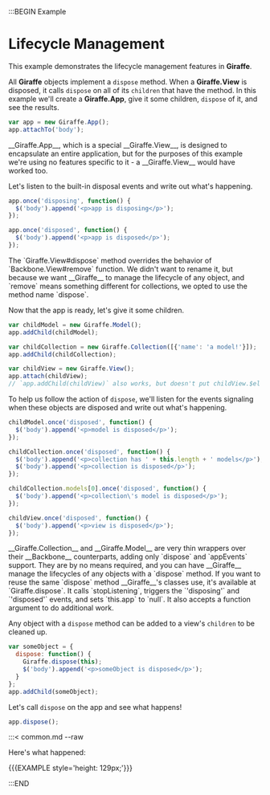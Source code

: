 :::BEGIN Example

# Lifecycle Management

This example demonstrates the lifecycle management features in __Giraffe__.

All __Giraffe__ objects implement a `dispose` method. When a __Giraffe.View__ is
disposed, it calls `dispose` on all of its `children` that have the method. In
this example we'll create a __Giraffe.App__, give it some children, `dispose` of
it, and see the results.

```js
var app = new Giraffe.App();
app.attachTo('body');
```

<div class="note">
__Giraffe.App__, which is a special __Giraffe.View__, is designed to encapsulate
an entire application, but for the purposes of this example we're using no
features specific to it - a __Giraffe.View__ would have worked too.
</div>

Let's listen to the built-in disposal events and write out what's happening.

```js
app.once('disposing', function() {
  $('body').append('<p>app is disposing</p>');
});

app.once('disposed', function() {
  $('body').append('<p>app is disposed</p>');
});
```

<div class='note'>
The `Giraffe.View#dispose` method overrides the behavior of
`Backbone.View#remove` function. We didn't want to rename it, but because we
want __Giraffe__ to manage the lifecycle of any object, and `remove` means
something different for collections, we opted to use the method name `dispose`.
</div>

Now that the app is ready, let's give it some children.

```js
var childModel = new Giraffe.Model();
app.addChild(childModel);

var childCollection = new Giraffe.Collection([{'name': 'a model!'}]);
app.addChild(childCollection);

var childView = new Giraffe.View();
app.attach(childView);
// `app.addChild(childView)` also works, but doesn't put childView.$el in app.$el
```

To help us follow the action of `dispose`, we'll listen for the events signaling
when these objects are disposed and write out what's happening.

```js
childModel.once('disposed', function() {
  $('body').append('<p>model is disposed</p>');
});

childCollection.once('disposed', function() {
  $('body').append('<p>collection has ' + this.length + ' models</p>');
  $('body').append('<p>collection is disposed</p>');
});

childCollection.models[0].once('disposed', function() {
  $('body').append('<p>collection\'s model is disposed</p>');
});

childView.once('disposed', function() {
  $('body').append('<p>view is disposed</p>');
});
```

<div class='note'>
__Giraffe.Collection__ and __Giraffe.Model__ are very thin wrappers over their
__Backbone__ counterparts, adding only `dispose` and `appEvents` support. They
are by no means required, and you can have __Giraffe__ manage the lifecycles of
any objects with a `dispose` method. If you want to reuse the same `dispose`
method __Giraffe__'s classes use, it's available at `Giraffe.dispose`. It calls
`stopListening`, triggers the `'disposing'` and `'disposed'` events, and sets
`this.app` to `null`. It also accepts a function argument to do additional work.
</div>

Any object with a `dispose` method can be added to a view's `children` to be
cleaned up.

```js
var someObject = {
  dispose: function() {
    Giraffe.dispose(this);
    $('body').append('<p>someObject is disposed</p>');
  }
};
app.addChild(someObject);
```

Let's call `dispose` on the app and see what happens!

```js
app.dispose();
```

:::< common.md --raw

Here's what happened:

{{{EXAMPLE style='height: 129px;'}}}


:::END

